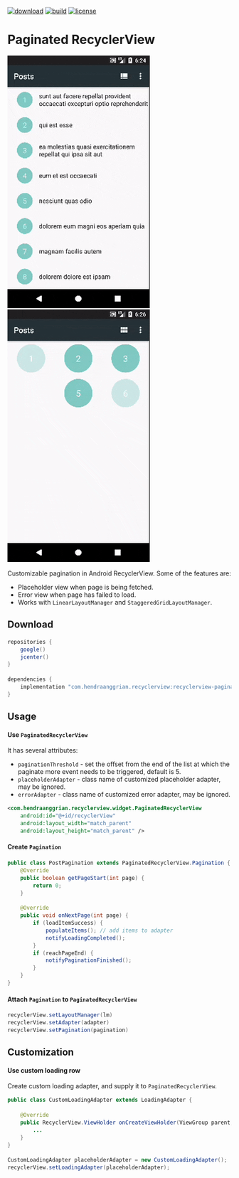[![download](https://api.bintray.com/packages/hendraanggrian/recyclerview/recyclerview-paginated/images/download.svg)](https://bintray.com/hendraanggrian/recyclerview/recyclerview-paginated/_latestVersion)
[![build](https://travis-ci.com/hendraanggrian/recyclerview-paginated.svg)](https://travis-ci.com/hendraanggrian/recyclerview-paginated)
[![license](https://img.shields.io/github/license/hendraanggrian/recyclerview-paginated)](http://www.apache.org/licenses/LICENSE-2.0)

Paginated RecyclerView
======================
![demo_list][demo_list] ![demo_grid][demo_grid]

Customizable pagination in Android RecyclerView. Some of the features are:
 * Placeholder view when page is being fetched.
 * Error view when page has failed to load.
 * Works with `LinearLayoutManager` and `StaggeredGridLayoutManager`.

Download
--------
```gradle
repositories {
    google()
    jcenter()
}

dependencies {
    implementation "com.hendraanggrian.recyclerview:recyclerview-paginated:$version"
}
```

Usage
-----
#### Use `PaginatedRecyclerView`
It has several attributes:
 * `paginationThreshold` - set the offset from the end of the list at which the paginate more event needs to be triggered, default is 5.
 * `placeholderAdapter` - class name of customized placeholder adapter, may be ignored.
 * `errorAdapter` - class name of customized error adapter, may be ignored.

```xml
<com.hendraanggrian.recyclerview.widget.PaginatedRecyclerView
    android:id="@+id/recyclerView"
    android:layout_width="match_parent"
    android:layout_height="match_parent" />
```

#### Create `Pagination`
```java
public class PostPagination extends PaginatedRecyclerView.Pagination {
    @Override
    public boolean getPageStart(int page) {
        return 0;
    }

    @Override
    public void onNextPage(int page) {
        if (loadItemSuccess) {
            populateItems(); // add items to adapter
            notifyLoadingCompleted();
        }
        if (reachPageEnd) {
            notifyPaginationFinished();
        }
    }
}
```

#### Attach `Pagination` to `PaginatedRecyclerView`
```java
recyclerView.setLayoutManager(lm)
recyclerView.setAdapter(adapter)
recyclerView.setPagination(pagination)
```

Customization
-------------
#### Use custom loading row
Create custom loading adapter, and supply it to `PaginatedRecyclerView`.
```java
public class CustomLoadingAdapter extends LoadingAdapter {

    @Override
    public RecyclerView.ViewHolder onCreateViewHolder(ViewGroup parent, int viewType) {
        ...
    }
}

CustomLoadingAdapter placeholderAdapter = new CustomLoadingAdapter();
recyclerView.setLoadingAdapter(placeholderAdapter);
```

[demo_list]: /art/demo_list.gif
[demo_grid]: /art/demo_grid.gif
